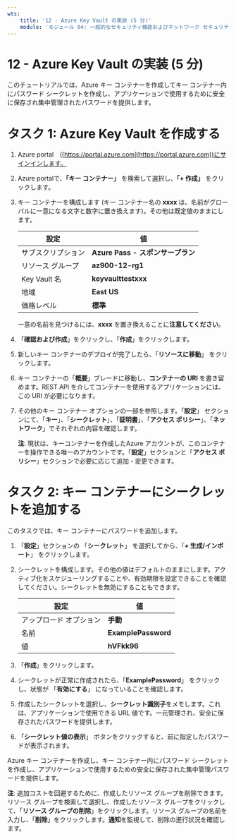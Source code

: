 ```yaml
---
wts:
    title: '12 - Azure Key Vault の実装 (5 分)'
    module: 'モジュール 04: 一般的なセキュリティ機能およびネットワーク セキュリティ機能に関する説明'
---
```

# 12 - Azure Key Vault の実装 (5 分)

このチュートリアルでは、Azure キー コンテナーを作成してキー コンテナー内にパスワード シークレットを作成し、アプリケーションで使用するために安全に保存され集中管理されたパスワードを提供します。

# タスク 1: Azure Key Vault を作成する 

1. Azure portal　([https://portal.azure.com](https://portal.azure.com))にサインインします。

2. Azure portalで、**「キー コンテナー」** を検索して選択し、**「+ 作成」** をクリックします。

3. キー コンテナーを構成します (キー コンテナー名の **xxxx** は、名前がグローバルに一意になる文字と数字に置き換えます)。その他は既定値のままにします。

    | 設定 | 値 |
    | --- | --- |
    | サブスクリプション | **Azure Pass - スポンサープラン** |
    | リソース グループ | **az900-12-rg1** |
    | Key Vault 名 | **keyvaulttestxxx** |
    | 地域 | **East US** |
    | 価格レベル | **標準** |
    
    一意の名前を見つけるには、**xxxx** を置き換えることに**注意してください**。
4. 「**確認および作成**」をクリックし、「**作成**」をクリックします。 

5. 新しいキー コンテナーのデプロイが完了したら、「**リソースに移動**」 をクリックします。 

6. キー コンテナーの「**概要**」ブレードに移動し、**コンテナーの URI** を書き留めます。REST API を介してコンテナーを使用するアプリケーションには、この URI が必要になります。

7. その他のキー コンテナー オプションの一部を参照します。「**設定**」 セクションにて、「**キー**」、「**シークレット**」、「**証明書**」、「**アクセス ポリシー**」、「**ネットワーク**」でそれぞれの内容を確認します。

    **注**: 現状は、キーコンテナーを作成したAzure アカウントが、このコンテナーを操作できる唯一のアカウントです。「**設定**」セクションと「**アクセス ポリシー**」セクションで必要に応じて追加・変更できます。

# タスク 2: キー コンテナーにシークレットを追加する

このタスクでは、キー コンテナーにパスワードを追加します。 

1. 「**設定**」セクションの 「**シークレット**」 を選択してから、「**+ 生成/インポート**」 をクリックします。

2. シークレットを構成します。その他の値はデフォルトのままにします。アクティブ化をスケジューリングすることや、有効期限を設定できることを確認してください。シークレットを無効にすることもできます。

    | 設定 | 値 |
    | --- | --- |
    | アップロード オプション | **手動** |
    | 名前 | **ExamplePassword** |
    | 値 | **hVFkk96** |

3. 「**作成**」をクリックします。

4. シークレットが正常に作成されたら、「**ExamplePassword**」 をクリックし、状態が 「**有効にする**」 になっていることを確認します。

5. 作成したシークレットを選択し、**シークレット識別子**をメモします。これは、アプリケーションで使用できる URL 値です。一元管理され、安全に保存されたパスワードを提供します。 

6. 「**シークレット値の表示**」 ボタンをクリックすると、前に指定したパスワードが表示されます。


Azure キー コンテナーを作成し、キー コンテナー内にパスワード シークレットを作成し、アプリケーションで使用するための安全に保存された集中管理パスワードを提供します。

**注**: 追加コストを回避するために、作成したリソース グループを削除できます。リソース グループを検索して選択し、作成したリソース グループをクリックして、「**リソース グループの削除**」をクリックします。リソース グループの名前を入力し、「**削除**」をクリックします。**通知**を監視して、削除の進行状況を確認します。
